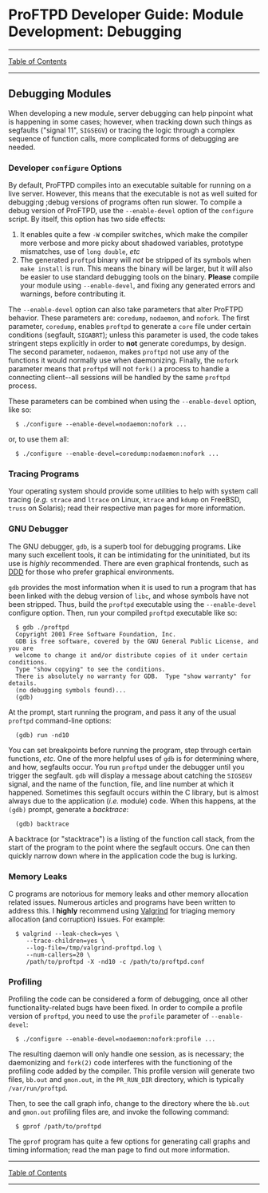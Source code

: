 # ProFTPD Developer Guide: Module Development: Debugging

---

[Table of Contents](../toc.md)

---

## Debugging Modules

When developing a new module, server debugging can help pinpoint what is
happening in some cases; however, when tracking down such things as segfaults
("signal 11", `SIGSEGV`) or tracing the logic through a complex sequence of
function calls, more complicated forms of debugging are needed.

### Developer `configure` Options

By default, ProFTPD compiles into an executable suitable for running on a live
server.  However, this means that the executable is not as well suited for
debugging ;debug versions of programs often run slower.  To compile a debug
version of ProFTPD, use the `--enable-devel` option of the `configure` script.
By itself, this option has two side effects:

1. It enables quite a few `-W` compiler switches, which make the compiler more
   verbose and more picky about shadowed variables, prototype mismatches, use
   of `long double`, _etc_
1. The generated `proftpd` binary will *not* be stripped of its symbols when
   `make install` is run.  This means the binary will be larger, but it will
   also be easier to use standard debugging tools on the binary.  **Please**
   compile your module using `--enable-devel`, and fixing any generated errors
   and warnings, before contributing it.

The `--enable-devel` option can also take parameters that alter ProFTPD
behavior.  These parameters are: <code>coredump</code>,
<code>nodaemon</code>, and <code>nofork</code>.  The first parameter,
<code>coredump</code>, enables <code>proftpd</code> to generate a
<code>core</code> file under certain conditions (segfault,
<code>SIGABRT</code>); unless this parameter is used, the code takes stringent
steps explicitly in order to <b>not</b> generate coredumps, by design.
The second parameter, <code>nodaemon</code>, makes <code>proftpd</code> not
use any of the functions it would normally use when daemonizing.  Finally,
the <code>nofork</code> parameter means that <code>proftpd</code> will not
<code>fork()</code> a process to handle a connecting client--all sessions will
be handled by the same <code>proftpd</code> process.

These parameters can be combined when using the `--enable-devel` option, like
so:

```
  $ ./configure --enable-devel=nodaemon:nofork ...
```

or, to use them all:

```
  $ ./configure --enable-devel=coredump:nodaemon:nofork ...
```

### Tracing Programs

Your operating system should provide some utilities to help with system call
tracing (_e.g._ `strace` and `ltrace` on Linux, `ktrace` and `kdump` on
FreeBSD, `truss` on Solaris); read their respective man pages for more
information.

### GNU Debugger

The GNU debugger, `gdb`, is a superb tool for debugging programs.  Like many
such excellent tools, it can be intimidating for the uninitiated, but its use
is _highly_ recommended.  There are even graphical frontends,
such as [DDD](http://www.gnu.org/software/ddd/) for those who prefer graphical
environments.

`gdb` provides the most information when it is used to run a program that has
been linked with the debug version of `libc`, and whose symbols have not been
stripped.  Thus, build the `proftpd` executable using the `--enable-devel`
configure option.  Then, run your compiled `proftpd` executable like so:

```
  $ gdb ./proftpd
  Copyright 2001 Free Software Foundation, Inc.
  GDB is free software, covered by the GNU General Public License, and you are
  welcome to change it and/or distribute copies of it under certain conditions.
  Type "show copying" to see the conditions.
  There is absolutely no warranty for GDB.  Type "show warranty" for details.
  (no debugging symbols found)...
  (gdb)
```

At the prompt, start running the program, and pass it any of the usual
`proftpd` command-line options:

```
  (gdb) run -nd10
```

You can set breakpoints before running the program, step through certain
functions, _etc_.  One of the more helpful uses of `gdb` is for determining
where, and how, segfaults occur.  You run `proftpd` under the debugger until
you trigger the segfault.  `gdb` will display a message about catching the
`SIGSEGV` signal, and the name of the function, file, and line number at which
it happened.  Sometimes this segfault occurs within the C library, but is
almost always due to the application (_i.e._ module) code.  When this happens,
at the `(gdb)` prompt, generate a _backtrace_:

```
  (gdb) backtrace
```

A backtrace (or "stacktrace") is a listing of the function call stack, from
the start of the program to the point where the segfault occurs.  One can
then quickly narrow down where in the application code the bug is lurking.

### Memory Leaks

C programs are notorious for memory leaks and other memory allocation related
issues.  Numerous articles and programs have been written to address this.
I **highly** recommend using [Valgrind](http://valgrind.org/) for triaging
memory allocation (and corruption) issues.  For example:

```
  $ valgrind --leak-check=yes \
     --trace-children=yes \
     --log-file=/tmp/valgrind-proftpd.log \
     --num-callers=20 \
     /path/to/proftpd -X -nd10 -c /path/to/proftpd.conf
```

### Profiling

Profiling the code can be considered a form of debugging, once all other
functionality-related bugs have been fixed.  In order to compile a profile
version of `proftpd`, you need to use the `profile` parameter of
`--enable-devel`:

```
  $ ./configure --enable-devel=nodaemon:nofork:profile ...
```

The resulting daemon will only handle one session, as is necessary; the
daemonizing and `fork(2)` code interferes with the functioning of the
profiling code added by the compiler.  This profile version will generate two
files, `bb.out` and `gmon.out`, in the `PR_RUN_DIR` directory, which is
typically `/var/run/proftpd`.

Then, to see the call graph info, change to the directory where the `bb.out`
and `gmon.out` profiling files are, and invoke the following command:

```
  $ gprof /path/to/proftpd
```

The `gprof` program has quite a few options for generating call graphs and
timing information; read the man page to find out more information.

---

[Table of Contents](../toc.md)

---
